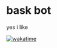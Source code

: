 # bask bot

yes i like

[![wakatime](https://wakatime.com/badge/user/4ad16edf-eadc-48d9-b010-26f275fe0be6/project/04e3256e-b8fe-4dfb-9bd4-85af4fd57965.svg)](https://wakatime.com/badge/user/4ad16edf-eadc-48d9-b010-26f275fe0be6/project/04e3256e-b8fe-4dfb-9bd4-85af4fd57965)